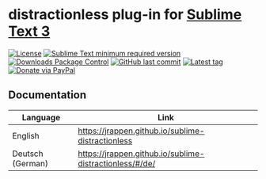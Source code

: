 # distractionless plug-in for [Sublime Text 3](https://www.sublimetext.com/3)

[![License](https://img.shields.io/github/license/jrappen/sublime-distractionless.svg?style=for-the-badge)](https://github.com/jrappen/sublime-distractionless/blob/master/LICENSE)
[![Sublime Text minimum required version](https://img.shields.io/badge/Sublime%20Text-Build%203124+-orange.svg?style=for-the-badge)](https://www.sublimetext.com)
[![Downloads Package Control](https://img.shields.io/packagecontrol/dt/distractionless.svg?style=for-the-badge)](https://packagecontrol.io/packages/distractionless)
[![GitHub last commit](https://img.shields.io/github/last-commit/jrappen/sublime-distractionless.svg?style=for-the-badge)](https://github.com/jrappen/sublime-distractionless/commits/master)
[![Latest tag](https://img.shields.io/github/tag/jrappen/sublime-distractionless.svg?style=for-the-badge)](https://github.com/jrappen/sublime-distractionless/tags)
[![Donate via PayPal](https://img.shields.io/badge/paypal.me-jrappen-009cde.svg?style=for-the-badge)](https://www.paypal.me/jrappen)

## Documentation

| Language         | Link                                                      |
|------------------|-----------------------------------------------------------|
| English          | <https://jrappen.github.io/sublime-distractionless>       |
| Deutsch (German) | <https://jrappen.github.io/sublime-distractionless/#/de/> |
